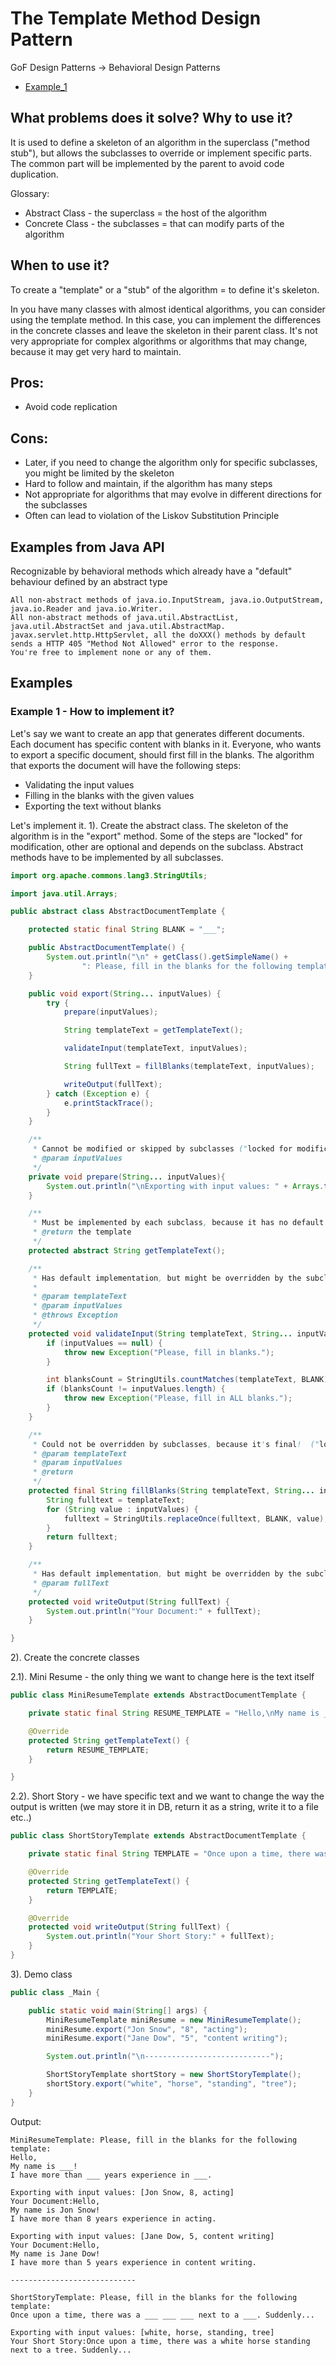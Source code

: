 # The Template Method Design Pattern

GoF Design Patterns -> Behavioral Design Patterns

- [Example_1](https://github.com/Iretha/ebook-design-patterns/tree/master/src/com/smdev/gof/behavioral/template_method) 

## What problems does it solve? Why to use it?
It is used to define a skeleton of an algorithm in the superclass ("method stub"), but allows the subclasses to override 
or implement specific parts. The common part will be implemented by the parent to avoid code duplication.


Glossary:
- Abstract Class - the superclass = the host of the algorithm
- Concrete Class - the subclasses = that can modify parts of the algorithm

## When to use it?
To create a "template" or a "stub" of the algorithm = to define it's skeleton.

In you have many classes with almost identical algorithms, you can consider using the template method. In this case, you can implement 
the differences in the concrete classes and leave the skeleton in their parent class. 
It's not very appropriate for complex algorithms or algorithms that may change, because it may get very hard to maintain.

## Pros:
- Avoid code replication

## Cons:
- Later, if you need to change the algorithm only for specific subclasses,  you might be limited by the skeleton
- Hard to follow and maintain, if the algorithm has many steps
- Not appropriate for algorithms that may evolve in different directions for the subclasses
- Often can lead to violation of the Liskov Substitution Principle

## Examples from Java API
Recognizable by behavioral methods which already have a "default" behaviour defined by an abstract type
```
All non-abstract methods of java.io.InputStream, java.io.OutputStream, java.io.Reader and java.io.Writer.
All non-abstract methods of java.util.AbstractList, java.util.AbstractSet and java.util.AbstractMap.
javax.servlet.http.HttpServlet, all the doXXX() methods by default sends a HTTP 405 "Method Not Allowed" error to the response. 
You're free to implement none or any of them.
```
## Examples

### Example 1 - How to implement it?
Let's say we want to create an app that generates different documents. Each document has specific content with blanks in it. 
Everyone, who wants to export a specific document, should first fill in the blanks.
The algorithm that exports the document will have the following steps:
- Validating the input values
- Filling in the blanks with the given values
- Exporting the text without blanks

Let's implement it.
1). Create the abstract class. The skeleton of the algorithm is in the "export" method. 
Some of the steps are "locked" for modification, other are optional and depends on the subclass.
Abstract methods have to be implemented by all subclasses.

```java
import org.apache.commons.lang3.StringUtils;

import java.util.Arrays;

public abstract class AbstractDocumentTemplate {

    protected static final String BLANK = "___";

    public AbstractDocumentTemplate() {
        System.out.println("\n" + getClass().getSimpleName() +
                ": Please, fill in the blanks for the following template: \n" + getTemplateText());
    }

    public void export(String... inputValues) {
        try {
            prepare(inputValues);

            String templateText = getTemplateText();

            validateInput(templateText, inputValues);

            String fullText = fillBlanks(templateText, inputValues);

            writeOutput(fullText);
        } catch (Exception e) {
            e.printStackTrace();
        }
    }

    /**
     * Cannot be modified or skipped by subclasses ("locked for modification")
     * @param inputValues
     */
    private void prepare(String... inputValues){
        System.out.println("\nExporting with input values: " + Arrays.toString(inputValues));
    }

    /**
     * Must be implemented by each subclass, because it has no default implementation
     * @return the template
     */
    protected abstract String getTemplateText();

    /**
     * Has default implementation, but might be overridden by the subclasses
     *
     * @param templateText
     * @param inputValues
     * @throws Exception
     */
    protected void validateInput(String templateText, String... inputValues) throws Exception {
        if (inputValues == null) {
            throw new Exception("Please, fill in blanks.");
        }

        int blanksCount = StringUtils.countMatches(templateText, BLANK);
        if (blanksCount != inputValues.length) {
            throw new Exception("Please, fill in ALL blanks.");
        }
    }

    /**
     * Could not be overridden by subclasses, because it's final!  ("locked for modification")
     * @param templateText
     * @param inputValues
     * @return
     */
    protected final String fillBlanks(String templateText, String... inputValues) {
        String fulltext = templateText;
        for (String value : inputValues) {
            fulltext = StringUtils.replaceOnce(fulltext, BLANK, value);
        }
        return fulltext;
    }

    /**
     * Has default implementation, but might be overridden by the subclasses
     * @param fullText
     */
    protected void writeOutput(String fullText) {
        System.out.println("Your Document:" + fullText);
    }

}
```
2). Create the concrete classes

2.1). Mini Resume - the only thing we want to change here is the text itself
```java
public class MiniResumeTemplate extends AbstractDocumentTemplate {

    private static final String RESUME_TEMPLATE = "Hello,\nMy name is ___!\nI have more than ___ years experience in ___.";

    @Override
    protected String getTemplateText() {
        return RESUME_TEMPLATE;
    }

}
```

2.2). Short Story - we have specific text and we want to change the way the output is written (we may store it in DB, return it as a string, write it to a file etc..)
```java
public class ShortStoryTemplate extends AbstractDocumentTemplate {

    private static final String TEMPLATE = "Once upon a time, there was a ___ ___ ___ next to a ___. Suddenly...";

    @Override
    protected String getTemplateText() {
        return TEMPLATE;
    }

    @Override
    protected void writeOutput(String fullText) {
        System.out.println("Your Short Story:" + fullText);
    }
}
```
3). Demo class
```java
public class _Main {

    public static void main(String[] args) {
        MiniResumeTemplate miniResume = new MiniResumeTemplate();
        miniResume.export("Jon Snow", "8", "acting");
        miniResume.export("Jane Dow", "5", "content writing");

        System.out.println("\n----------------------------");

        ShortStoryTemplate shortStory = new ShortStoryTemplate();
        shortStory.export("white", "horse", "standing", "tree");
    }
}
```
Output:
```
MiniResumeTemplate: Please, fill in the blanks for the following template: 
Hello,
My name is ___!
I have more than ___ years experience in ___.

Exporting with input values: [Jon Snow, 8, acting]
Your Document:Hello,
My name is Jon Snow!
I have more than 8 years experience in acting.

Exporting with input values: [Jane Dow, 5, content writing]
Your Document:Hello,
My name is Jane Dow!
I have more than 5 years experience in content writing.

----------------------------

ShortStoryTemplate: Please, fill in the blanks for the following template: 
Once upon a time, there was a ___ ___ ___ next to a ___. Suddenly...

Exporting with input values: [white, horse, standing, tree]
Your Short Story:Once upon a time, there was a white horse standing next to a tree. Suddenly...
```